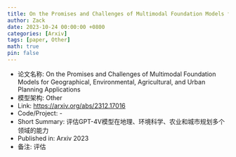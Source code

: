 ```yaml
---
title: On the Promises and Challenges of Multimodal Foundation Models for Geographical, Environmental, Agricultural, and Urban Planning Applications
author: Zack
date: 2023-10-24 00:00:00 +0800
categories: [Arxiv]
tags: [paper, Other]
math: true
pin: false
---
```

- 论文名称: On the Promises and Challenges of Multimodal Foundation Models for Geographical, Environmental, Agricultural, and Urban Planning Applications
- 模型架构: Other
- Link: https://arxiv.org/abs/2312.17016
- Code/Project: -
- Short Summary: 评估GPT-4V模型在地理、环境科学、农业和城市规划多个领域的能力
- Published in: Arxiv 2023
- 备注: 评估
